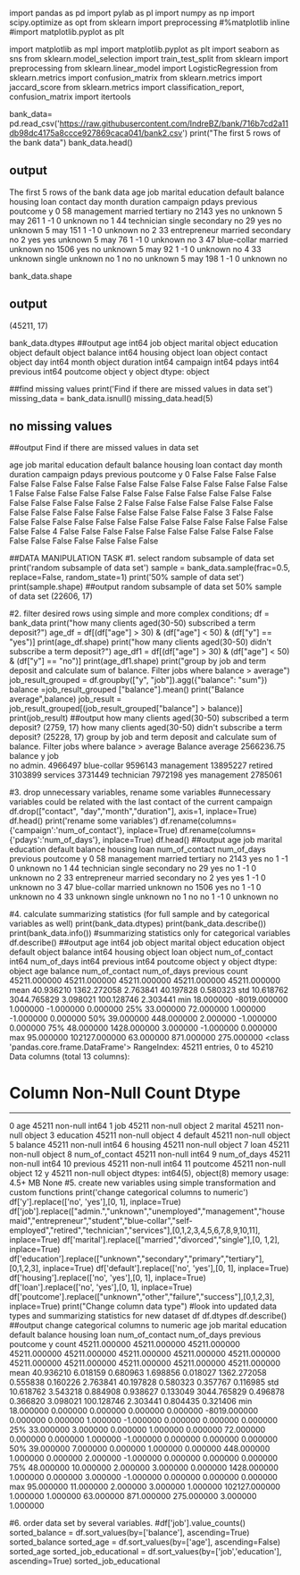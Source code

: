 import pandas as pd
import pylab as pl
import numpy as np
import scipy.optimize as opt
from sklearn import preprocessing
#%matplotlib inline 
#import matplotlib.pyplot as plt

import matplotlib as mpl
import matplotlib.pyplot as plt
import seaborn as sns
from sklearn.model_selection import train_test_split
from sklearn import preprocessing
from sklearn.linear_model import LogisticRegression
from sklearn.metrics import confusion_matrix
from sklearn.metrics import jaccard_score
from sklearn.metrics import classification_report, confusion_matrix
import itertools

bank_data= pd.read_csv('https://raw.githubusercontent.com/IndreBZ/bank/716b7cd2a11db98dc4175a8ccce927869caca041/bank2.csv')
print("The first 5 rows of the bank data") 
bank_data.head()
## output
The first 5 rows of the bank data
age	job	marital	education	default	balance	housing	loan	contact	day	month	duration	campaign	pdays	previous	poutcome	y
0	58	management	married	tertiary	no	2143	yes	no	unknown	5	may	261	1	-1	0	unknown	no
1	44	technician	single	secondary	no	29	yes	no	unknown	5	may	151	1	-1	0	unknown	no
2	33	entrepreneur	married	secondary	no	2	yes	yes	unknown	5	may	76	1	-1	0	unknown	no
3	47	blue-collar	married	unknown	no	1506	yes	no	unknown	5	may	92	1	-1	0	unknown	no
4	33	unknown	single	unknown	no	1	no	no	unknown	5	may	198	1	-1	0	unknown	no

bank_data.shape
## output
(45211, 17)

bank_data.dtypes
##output
age           int64
job          object
marital      object
education    object
default      object
balance       int64
housing      object
loan         object
contact      object
day           int64
month        object
duration      int64
campaign      int64
pdays         int64
previous      int64
poutcome     object
y            object
dtype: object

##find missing values
print('Find if there are missed values in data set')
missing_data = bank_data.isnull()
missing_data.head(5)
## no missing values
##output
Find if there are missed values in data set

age	job	marital	education	default	balance	housing	loan	contact	day	month	duration	campaign	pdays	previous	poutcome	y
0	False	False	False	False	False	False	False	False	False	False	False	False	False	False	False	False	False
1	False	False	False	False	False	False	False	False	False	False	False	False	False	False	False	False	False
2	False	False	False	False	False	False	False	False	False	False	False	False	False	False	False	False	False
3	False	False	False	False	False	False	False	False	False	False	False	False	False	False	False	False	False
4	False	False	False	False	False	False	False	False	False	False	False	False	False	False	False	False	False


##DATA MANIPULATION TASK
#1. select random subsample of data set
print('random subsample of data set')
sample = bank_data.sample(frac=0.5, replace=False, random_state=1)
print('50% sample of data set')
print(sample.shape)
##output
random subsample of data set
50% sample of data set
(22606, 17)

#2. filter desired rows using simple and more complex conditions;
df = bank_data
print("how many clients aged(30-50) subscribed a term deposit?")
age_df = df[(df["age"] > 30) & (df["age"] < 50) & (df["y"] == "yes")]
print(age_df.shape)
print("how many clients aged(30-50) didn't subscribe a term deposit?")
age_df1 = df[(df["age"] > 30) & (df["age"] < 50) & (df["y"] == "no")]
print(age_df1.shape)
print("group by job and term deposit and calculate sum of balance. Filter jobs where balance > average")
job_result_grouped = df.groupby(["y", "job"]).agg({"balance": "sum"})
balance =job_result_grouped ["balance"].mean()
print("Balance average",balance)
job_result = job_result_grouped[(job_result_grouped["balance"] > balance)]
print(job_result)
##output
how many clients aged(30-50) subscribed a term deposit?
(2759, 17)
how many clients aged(30-50) didn't subscribe a term deposit?
(25228, 17)
group by job and term deposit and calculate sum of balance. Filter jobs where balance > average
Balance average 2566236.75
                  balance
y   job                  
no  admin.        4966497
    blue-collar   9596143
    management   13895227
    retired       3103899
    services      3731449
    technician    7972198
yes management    2785061

#3. drop unnecessary variables, rename some variables
#unnecessary variables could be related with the last contact of the current campaign
df.drop(["contact", "day","month","duration"], axis=1, inplace=True)
df.head()
print('rename some variables')
df.rename(columns={'campaign':'num_of_contact'}, inplace=True)
df.rename(columns={'pdays':'num_of_days'}, inplace=True)
df.head()
##output
	age	job	marital	education	default	balance	housing	loan	num_of_contact	num_of_days	previous	poutcome	y
0	58	management	married	tertiary	no	2143	yes	no	1	-1	0	unknown	no
1	44	technician	single	secondary	no	29	yes	no	1	-1	0	unknown	no
2	33	entrepreneur	married	secondary	no	2	yes	yes	1	-1	0	unknown	no
3	47	blue-collar	married	unknown	no	1506	yes	no	1	-1	0	unknown	no
4	33	unknown	single	unknown	no	1	no	no	1	-1	0	unknown	no

#4. calculate summarizing statistics (for full sample and by categorical variables as well)
print(bank_data.dtypes)
print(bank_data.describe())
print(bank_data.info())
#summarizing statistics only for categorical variables
df.describe()
##output
age                int64
job               object
marital           object
education         object
default           object
balance            int64
housing           object
loan              object
num_of_contact     int64
num_of_days        int64
previous           int64
poutcome          object
y                 object
dtype: object
                age        balance  num_of_contact   num_of_days      previous
count  45211.000000   45211.000000    45211.000000  45211.000000  45211.000000
mean      40.936210    1362.272058        2.763841     40.197828      0.580323
std       10.618762    3044.765829        3.098021    100.128746      2.303441
min       18.000000   -8019.000000        1.000000     -1.000000      0.000000
25%       33.000000      72.000000        1.000000     -1.000000      0.000000
50%       39.000000     448.000000        2.000000     -1.000000      0.000000
75%       48.000000    1428.000000        3.000000     -1.000000      0.000000
max       95.000000  102127.000000       63.000000    871.000000    275.000000
<class 'pandas.core.frame.DataFrame'>
RangeIndex: 45211 entries, 0 to 45210
Data columns (total 13 columns):
 #   Column          Non-Null Count  Dtype 
---  ------          --------------  ----- 
 0   age             45211 non-null  int64 
 1   job             45211 non-null  object
 2   marital         45211 non-null  object
 3   education       45211 non-null  object
 4   default         45211 non-null  object
 5   balance         45211 non-null  int64 
 6   housing         45211 non-null  object
 7   loan            45211 non-null  object
 8   num_of_contact  45211 non-null  int64 
 9   num_of_days     45211 non-null  int64 
 10  previous        45211 non-null  int64 
 11  poutcome        45211 non-null  object
 12  y               45211 non-null  object
dtypes: int64(5), object(8)
memory usage: 4.5+ MB
None
#5. create new variables using simple transformation and custom functions
print('change categorical columns to numeric')
df['y'].replace(['no', 'yes'],[0, 1], inplace=True)
df['job'].replace(["admin.","unknown","unemployed","management","housemaid","entrepreneur","student","blue-collar","self-employed","retired","technician","services"],[0,1,2,3,4,5,6,7,8,9,10,11], inplace=True)
df['marital'].replace(["married","divorced","single"],[0, 1,2], inplace=True)
df['education'].replace(["unknown","secondary","primary","tertiary"],[0,1,2,3], inplace=True)
df['default'].replace(['no', 'yes'],[0, 1], inplace=True)
df['housing'].replace(['no', 'yes'],[0, 1], inplace=True)
df['loan'].replace(['no', 'yes'],[0, 1], inplace=True)
df['poutcome'].replace(["unknown","other","failure","success"],[0,1,2,3], inplace=True)
print("Change column data type")
#look into updated data types and summarizing statistics for new dataset df
df.dtypes
df.describe()
##output
change categorical columns to numeric
	age	job	marital	education	default	balance	housing	loan	num_of_contact	num_of_days	previous	poutcome	y
count	45211.000000	45211.000000	45211.000000	45211.000000	45211.000000	45211.000000	45211.000000	45211.000000	45211.000000	45211.000000	45211.000000	45211.000000	45211.000000
mean	40.936210	6.018159	0.680963	1.698856	0.018027	1362.272058	0.555838	0.160226	2.763841	40.197828	0.580323	0.357767	0.116985
std	10.618762	3.543218	0.884908	0.938627	0.133049	3044.765829	0.496878	0.366820	3.098021	100.128746	2.303441	0.804435	0.321406
min	18.000000	0.000000	0.000000	0.000000	0.000000	-8019.000000	0.000000	0.000000	1.000000	-1.000000	0.000000	0.000000	0.000000
25%	33.000000	3.000000	0.000000	1.000000	0.000000	72.000000	0.000000	0.000000	1.000000	-1.000000	0.000000	0.000000	0.000000
50%	39.000000	7.000000	0.000000	1.000000	0.000000	448.000000	1.000000	0.000000	2.000000	-1.000000	0.000000	0.000000	0.000000
75%	48.000000	10.000000	2.000000	3.000000	0.000000	1428.000000	1.000000	0.000000	3.000000	-1.000000	0.000000	0.000000	0.000000
max	95.000000	11.000000	2.000000	3.000000	1.000000	102127.000000	1.000000	1.000000	63.000000	871.000000	275.000000	3.000000	1.000000

#6. order data set by several variables.
#df['job'].value_counts()
sorted_balance = df.sort_values(by=['balance'], ascending=True)
sorted_balance
sorted_age = df.sort_values(by=['age'], ascending=False)
sorted_age 
sorted_job_educational = df.sort_values(by=['job','education'], ascending=True)
sorted_job_educational

